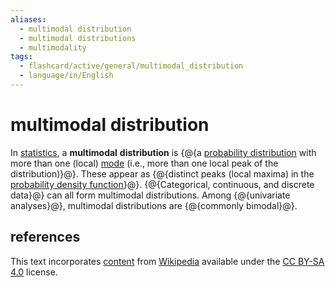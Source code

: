 ```yaml
---
aliases:
  - multimodal distribution
  - multimodal distributions
  - multimodality
tags:
  - flashcard/active/general/multimodal_distribution
  - language/in/English
---
```


# multimodal distribution

In [statistics](statistics.md), a __multimodal__ __distribution__ is {@{a [probability distribution](probability%20distribution.md) with more than one (local) [mode](mode%20(statistics).md) (i.e., more than one local peak of the distribution)}@}. These appear as {@{distinct peaks (local maxima) in the [probability density function](probability%20density%20function.md)}@}. {@{Categorical, continuous, and discrete data}@} can all form multimodal distributions. Among {@{univariate analyses}@}, multimodal distributions are {@{commonly bimodal}@}. <!--SR:!2025-02-16,122,290!2025-01-17,94,290!2024-11-21,60,310!2025-02-16,122,290!2025-07-31,256,330-->

## references

This text incorporates [content](https://en.wikipedia.org/wiki/multimodal_distribution) from [Wikipedia](Wikipedia.md) available under the [CC BY-SA 4.0](https://creativecommons.org/licenses/by-sa/4.0/) license.
